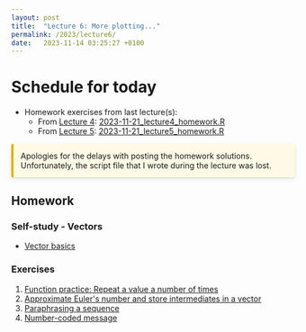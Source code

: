 ```yaml
---
layout: post
title:  "Lecture 6: More plotting..."
permalink: /2023/lecture6/
date:   2023-11-14 03:25:27 +0100
---
```


# Schedule for today

- Homework exercises from last lecture(s):
  - From [Lecture 4]({{site.url}}{{site.baseurl}}/2023/lecture4/): [2023-11-21_lecture4_homework.R]({{site.url}}{{site.baseurl}}/data/scripts/2023winter/2023-11-21_lecture4_homework.R)
  - From [Lecture 5]({{site.url}}{{site.baseurl}}/2023/lecture5/): [2023-11-21_lecture5_homework.R]({{site.url}}{{site.baseurl}}/data/scripts/2023winter/2023-11-21_lecture5_homework.R)

<div style="background: rgba(255, 235, 130, 0.2); border-left: 4px solid #e7af06; border-radius: 4px; box-shadow: 0 1px 2px rgba(0, 0, 0, 0.12), 0 3px 10px rgba(0, 0, 0, 0.08); padding: 0.8rem;">
Apologies for the delays with posting the homework solutions. Unfortunately, the script file that I wrote during the lecture was lost.
</div>


## Homework 

### Self-study - Vectors

- [Vector basics](https://adamtkocsis.com/rkheion/2_Advanced_Beginner/08_vectors/)
 
### Exercises 

1. [Function practice: Repeat a value a number of times](https://adamkocsis.github.io/rkheion/Exercises/2022-11-26d_repeat_values.html)
2. [Approximate Euler's number and store intermediates in a vector](https://adamkocsis.github.io/rkheion/Exercises/2022-11-26c_euler_vector.html)
3. [Paraphrasing a sequence](https://adamkocsis.github.io/rkheion/Exercises/2022-12-12c_sequence_para.html)
4. [Number-coded message](https://adamkocsis.github.io/rkheion/Exercises/2022-12-12b_number_coding.html)
